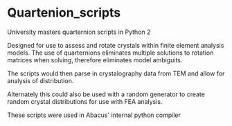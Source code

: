 # Quartenion_scripts
University masters quarternion scripts in Python 2

Designed for use to assess and rotate crystals within finite element analysis models. The use of quarternions eliminates multiple solutions to rotation matrices when solving, therefore eliminates model ambiguits.

The scripts would then parse in crystalography data from TEM and allow for analysis of distribution. 

Alternately this could also be used with a random generator to create random crystal distributions for use with FEA analysis.

These scripts were used in Abacus' internal python compiler
